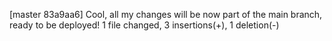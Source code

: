 [master 83a9aa6] Cool, all my changes will be now part of the main branch, ready to be deployed!
 1 file changed, 3 insertions(+), 1 deletion(-)
